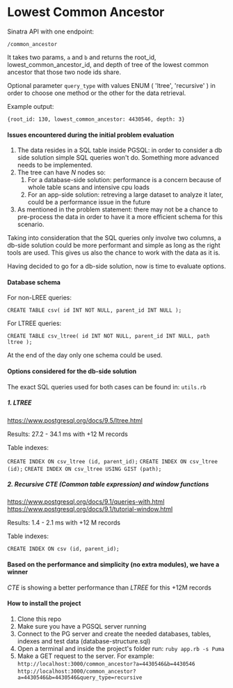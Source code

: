 

# Lowest Common Ancestor

Sinatra API with one endpoint: 

`/common_ancestor`

It takes two params, `a` and `b` and returns the root_id, lowest_common_ancestor_id, and depth of tree of the lowest common ancestor that those two node ids share. 

Optional parameter `query_type` with values ENUM ( 'ltree', 'recursive' ) in order to choose one method or the other for the data retrieval.

Example output:

`{root_id: 130, lowest_common_ancestor: 4430546, depth: 3}`

#### Issues encountered during the initial problem evaluation

1. The data resides in a SQL table inside PGSQL: in order to consider a db side solution simple SQL queries won't do. Something more advanced needs to be implemented.
2. The tree can have *N* nodes so:
    1. For a database-side solution: performance is a concern because of whole table scans and intensive cpu loads
    2. For an app-side solution: retreving a large dataset to analyze it later, could be a performance issue in the future
3. As mentioned in the problem statement: there may not be a chance to pre-process the data in order to have it a more efficient schema for this scenario. 

Taking into consideration that the SQL queries only involve two columns, a db-side solution could be more performant and simple as long as the right tools are used. This gives us also the chance to work with the data as it is.

Having decided to go for a db-side solution, now is time to evaluate options.

#### Database schema

For non-LREE queries:

`CREATE TABLE csv(
	id INT NOT NULL,
	parent_id INT NULL
);
`

For LTREE queries:

`CREATE TABLE csv_ltree(
	id INT NOT NULL,
	parent_id INT NULL,
	path ltree
);`

At the end of the day only one schema could be used.

#### Options considered for the db-side solution

The exact SQL queries used for both cases can be found in: `utils.rb`

##### 1. LTREE

https://www.postgresql.org/docs/9.5/ltree.html

Results: 27.2 - 34.1 ms with +12 M records

Table indexes:

`CREATE INDEX ON csv_ltree (id, parent_id);`
`CREATE INDEX ON csv_ltree (id);`
`CREATE INDEX ON csv_ltree USING GIST (path);`

##### 2. Recursive CTE (Common table expression) and window functions

https://www.postgresql.org/docs/9.1/queries-with.html
https://www.postgresql.org/docs/9.1/tutorial-window.html

Results: 1.4 - 2.1 ms with +12 M records

Table indexes:

`CREATE INDEX ON csv (id, parent_id);`

#### Based on the performance and simplicity (no extra modules), we have a winner

*CTE* is showing a better performance than *LTREE* for this +12M records

#### How to install the project

1. Clone this repo
2. Make sure you have a PGSQL server running
3. Connect to the PG server and create the needed databases, tables, indexes and test data (database-structure.sql)
4. Open a terminal and inside the project's folder run: `ruby app.rb -s Puma`
5. Make a GET request to the server. For example:
`http://localhost:3000/common_ancestor?a=4430546&b=4430546`
`http://localhost:3000/common_ancestor?a=4430546&b=4430546&query_type=recursive`

